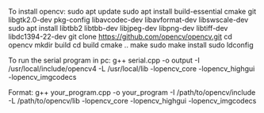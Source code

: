 To install opencv:
sudo apt update
sudo apt install build-essential cmake git libgtk2.0-dev pkg-config libavcodec-dev libavformat-dev libswscale-dev
sudo apt install libtbb2 libtbb-dev libjpeg-dev libpng-dev libtiff-dev libdc1394-22-dev
git clone https://github.com/opencv/opencv.git
cd opencv
mkdir build
cd build
cmake ..
make
sudo make install
sudo ldconfig


To run the serial program in pc:
g++ serial.cpp -o output -I /usr/local/include/opencv4 -L /usr/local/lib -lopencv_core -lopencv_highgui -lopencv_imgcodecs

Format: g++ your_program.cpp -o your_program -I /path/to/opencv/include -L /path/to/opencv/lib -lopencv_core -lopencv_highgui -lopencv_imgcodecs

